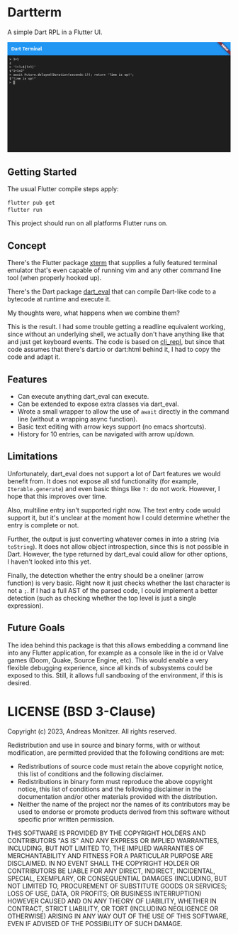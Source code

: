 # Dartterm

A simple Dart RPL in a Flutter UI.

![Screenshot](images/screenshot.png)

## Getting Started

The usual Flutter compile steps apply:

```
flutter pub get
flutter run
```

This project should run on all platforms Flutter runs on.

## Concept

There's the Flutter package [xterm](https://pub.dev/packages/xterm) that supplies a fully featured terminal emulator that's even capable of running vim and any other command line tool (when properly hooked up).

There's the Dart package [dart_eval](https://pub.dev/packages/dart_eval) that can compile Dart-like code to a bytecode at runtime and execute it.

My thoughts were, what happens when we combine them?

This is the result. I had some trouble getting a readline equivalent working, since without an underlying shell, we actually don't have anything like that and just get keyboard events. The code is based on [cli_repl](https://github.com/jathak/cli_repl), but since that code assumes that there's dart:io or dart:html behind it, I had to copy the code and adapt it.

## Features

* Can execute anything dart_eval can execute.
* Can be extended to expose extra classes via dart_eval.
* Wrote a small wrapper to allow the use of `await` directly in the command line (without a wrapping async function).
* Basic text editing with arrow keys support (no emacs shortcuts).
* History for 10 entries, can be navigated with arrow up/down.

## Limitations

Unfortunately, dart_eval does not support a lot of Dart features we would benefit from. It does not expose all std functionality (for example, `Iterable.generate`) and even basic things like `?:` do not work. However, I hope that this improves over time.

Also, multiline entry isn't supported right now. The text entry code would support it, but it's unclear at the moment how I could determine whether the entry is complete or not.

Further, the output is just converting whatever comes in into a string (via `toString`). It does not allow object introspection, since this is not possible in Dart. However, the type returned by dart_eval could allow for other options, I haven't looked into this yet.

Finally, the detection whether the entry should be a oneliner (arrow function) is very basic. Right now it just checks whether the last character is not a `;`. If I had a full AST of the parsed code, I could implement a better detection (such as checking whether the top level is just a single expression).

## Future Goals

The idea behind this package is that this allows embedding a command line into any Flutter application, for example as a console like in the id or Valve games (Doom, Quake, Source Engine, etc). This would enable a very flexible debugging experience, since all kinds of subsystems could be exposed to this. Still, it allows full sandboxing of the environment, if this is desired.

# LICENSE (BSD 3-Clause)

Copyright (c) 2023, Andreas Monitzer.
All rights reserved.

Redistribution and use in source and binary forms, with or without
modification, are permitted provided that the following conditions are met:

* Redistributions of source code must retain the above copyright notice, this list of conditions and the following disclaimer.
* Redistributions in binary form must reproduce the above copyright notice, this list of conditions and the following disclaimer in the documentation and/or other materials provided with the distribution.
* Neither the name of the project nor the names of its contributors may be used to endorse or promote products derived from this software without specific prior written permission.

THIS SOFTWARE IS PROVIDED BY THE COPYRIGHT HOLDERS AND CONTRIBUTORS "AS IS" AND
ANY EXPRESS OR IMPLIED WARRANTIES, INCLUDING, BUT NOT LIMITED TO, THE IMPLIED
WARRANTIES OF MERCHANTABILITY AND FITNESS FOR A PARTICULAR PURPOSE ARE
DISCLAIMED. IN NO EVENT SHALL THE COPYRIGHT HOLDER OR CONTRIBUTORS BE LIABLE FOR
ANY DIRECT, INDIRECT, INCIDENTAL, SPECIAL, EXEMPLARY, OR CONSEQUENTIAL DAMAGES
(INCLUDING, BUT NOT LIMITED TO, PROCUREMENT OF SUBSTITUTE GOODS OR SERVICES;
LOSS OF USE, DATA, OR PROFITS; OR BUSINESS INTERRUPTION) HOWEVER CAUSED AND
ON ANY THEORY OF LIABILITY, WHETHER IN CONTRACT, STRICT LIABILITY, OR TORT
(INCLUDING NEGLIGENCE OR OTHERWISE) ARISING IN ANY WAY OUT OF THE USE OF THIS
SOFTWARE, EVEN IF ADVISED OF THE POSSIBILITY OF SUCH DAMAGE.